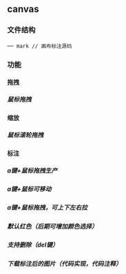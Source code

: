 <!--
 * @Description: 
 * @Autor: yetm
 * @Date: 2020-01-08 16:11:47
 * @LastEditors: yetm
 * @LastEditTime: 2020-03-10 16:33:03
 -->
## canvas
### 文件结构
```
── mark // 画布标注源码

```

### 功能
#### 拖拽
##### 鼠标拖拽
#### 缩放     
##### 鼠标滚轮拖拽
#### 标注
##### a键+鼠标拖拽生产
##### a键+鼠标可移动
##### a键+鼠标拖拽，可上下左右拉
##### 默认红色（后期可增加颜色选择）
##### 支持删除（del键）
##### 下载标注后的图片（代码实现，代码注释）
